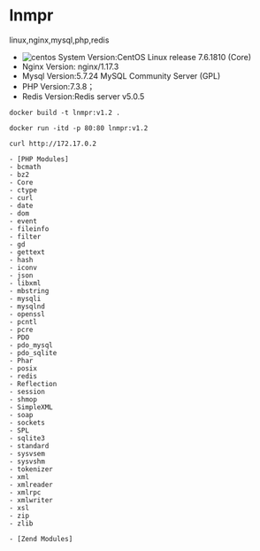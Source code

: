 # lnmpr
linux,nginx,mysql,php,redis

- ![centos](https://www.centos.org/images/logo_small.png) System Version:CentOS Linux release 7.6.1810 (Core) 
- Nginx Version: nginx/1.17.3
- Mysql Version:5.7.24 MySQL Community Server (GPL)
- PHP Version:7.3.8； 
- Redis Version:Redis server v5.0.5

`docker build -t lnmpr:v1.2 .`

`docker run -itd -p 80:80 lnmpr:v1.2 `

`curl http://172.17.0.2`

```
- [PHP Modules]
- bcmath
- bz2
- Core
- ctype
- curl
- date
- dom
- event
- fileinfo
- filter
- gd
- gettext
- hash
- iconv
- json
- libxml
- mbstring
- mysqli
- mysqlnd
- openssl
- pcntl
- pcre
- PDO
- pdo_mysql
- pdo_sqlite
- Phar
- posix
- redis
- Reflection
- session
- shmop
- SimpleXML
- soap
- sockets
- SPL
- sqlite3
- standard
- sysvsem
- sysvshm
- tokenizer
- xml
- xmlreader
- xmlrpc
- xmlwriter
- xsl
- zip
- zlib

- [Zend Modules]
```
